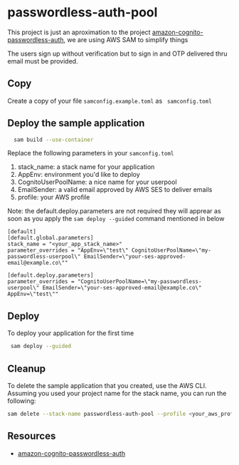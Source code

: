# passwordless-auth-pool

This project is just an aproximation to the project [amazon-cognito-passwordless-auth](https://github.com/aws-samples/amazon-cognito-passwordless-auth), we are using AWS SAM  to simplify things

The users sign up without verification but to sign in and OTP delivered thru email must be provided.

## Copy

Create a copy of your file ```samconfig.example.toml``` as ``` samconfig.toml```

## Deploy the sample application


```bash
  sam build --use-container
```

Replace the following parameters in your ```samconfig.toml```

1. stack_name: a stack name for your application
2. AppEnv: environment you'd like to deploy
3. CognitoUserPoolName: a nice name for your userpool
4. EmailSender: a valid email approved by AWS SES to deliver emails
5. profile: your AWS profile

Note: the default.deploy.parameters are not required they will apprear as soon as you apply the ```sam deploy --guided``` command mentioned in below

```
[default]
[default.global.parameters]
stack_name = "<your_app_stack_name>"
parameter_overrides = "AppEnv=\"test\" CognitoUserPoolName=\"my-passwordless-userpool\" EmailSender=\"your-ses-approved-email@example.co\""

[default.deploy.parameters]
parameter_overrides = "CognitoUserPoolName=\"my-passwordless-userpool\" EmailSender=\"your-ses-approved-email@example.co\" AppEnv=\"test\""
```

## Deploy

To deploy your application for the first time


```bash
 sam deploy --guided
```

## Cleanup

To delete the sample application that you created, use the AWS CLI. Assuming you used your project name for the stack name, you can run the following:

```bash
sam delete --stack-name passwordless-auth-pool --profile <your_aws_profile>
```

## Resources

- [amazon-cognito-passwordless-auth](https://github.com/aws-samples/amazon-cognito-passwordless-auth)